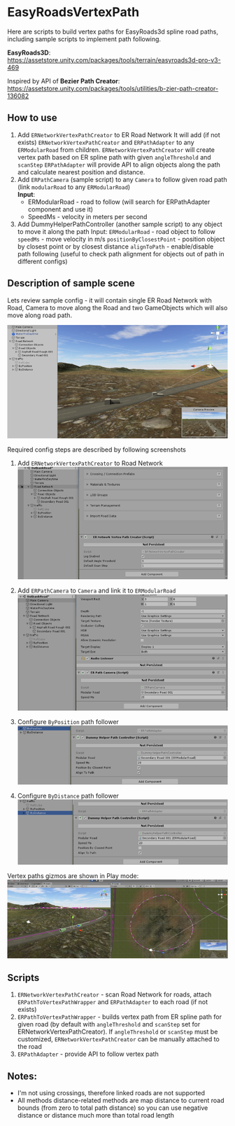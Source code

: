 # EasyRoadsVertexPath

Here are scripts to build vertex paths for EasyRoads3d spline road paths, including sample scripts to implement path following.

**EasyRoads3D**: https://assetstore.unity.com/packages/tools/terrain/easyroads3d-pro-v3-469

Inspired by API of **Bezier Path Creator**: https://assetstore.unity.com/packages/tools/utilities/b-zier-path-creator-136082 



## How to use
1. Add `ERNetworkVertexPathCreator` to ER Road Network
	It will add (if not exists) `ERNetworkVertexPathCreator` and `ERPathAdapter` to any `ERModularRoad` from children.
	`ERNetworkVertexPathCreator` will create vertex path based on ER spline path with given `angleThreshold` and `scanStep`
	`ERPathAdapter` will provide API to align objects along the path and calculate nearest position and distance.
2. Add `ERPathCamera` (sample script) to any `Camera` to follow given road path (link `modularRoad` to any `ERModularRoad`)  
	**Input**:
	- ERModularRoad - road to follow (will search for ERPathAdapter component and use it)
	- SpeedMs - velocity in meters per second
3. Add DummyHelperPathController (another sample script) to any object to move it along the path
	Input:
	`ERModularRoad` - road object to follow
	`speedMs` - move velocity in m/s
	`positionByClosestPoint` - position object by closest point or by closest distance
	`alignToPath` - enable/disable path following (useful to check path alignment for objects out of path in different configs)

## Description of sample scene
Lets review sample config - it will contain single ER Road Network with Road, Camera to move along the Road and two GameObjects 
which will also move along road path.

![](docs/sample_scene.png) 

Required config steps are described by following screenshots

1. Add `ERNetworkVertexPathCreator` to Road Network
![](docs/config_step_1.png) 

2. Add `ERPathCamera` to `Camera` and link it to `ERModularRoad`
![](docs/config_step_2.png) 

3. Configure `ByPosition` path follower
![](docs/config_step_3.png)

4. Configure `ByDistance` path follower
![](docs/config_step_4.png)

Vertex paths gizmos are shown in Play mode:
![](docs/gizmos.png)

## Scripts
1. `ERNetworkVertexPathCreator` - scan Road Network for roads, attach `ERPathToVertexPathWrapper` and `ERPathAdapter` to each road (if not exists)
2. `ERPathToVertexPathWrapper` - builds vertex path from ER spline path for given road (by default with `angleThreshold` and `scanStep` set for ERNetworkVertexPathCreator). If `angleThreshold` or `scanStep` must be customized, `ERNetworkVertexPathCreator` can be manually attached to the road
3. `ERPathAdapter` - provide API to follow vertex path

## Notes:
- I'm not using crossings, therefore linked roads are not supported
- All methods distance-related methods are map distance to current road bounds (from zero to total path distance) so you can use negative distance or distance much more than total road length
